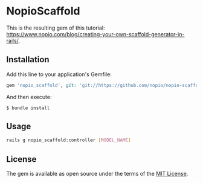 # NopioScaffold

This is the resulting gem of this tutorial: https://www.nopio.com/blog/creating-your-own-scaffold-generator-in-rails/.

## Installation

Add this line to your application's Gemfile:

```ruby
gem 'nopio_scaffold', git: 'git://https://github.com/nopio/nopio-scaffold.git'
```

And then execute:

    $ bundle install

## Usage

```bash
rails g nopio_scaffold:controller [MODEL_NAME]
```

## License

The gem is available as open source under the terms of the [MIT License](http://opensource.org/licenses/MIT).

